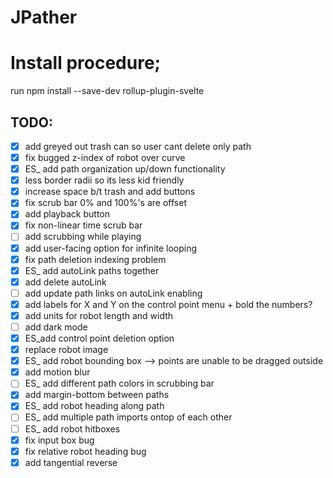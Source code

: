 # JPather

# Install procedure;
run npm install --save-dev rollup-plugin-svelte

## TODO:
- [x] add greyed out trash can so user cant delete only path
- [x] fix bugged z-index of robot over curve
- [x] ES_ add path organization up/down functionality
- [x] less border radii so its less kid friendly
- [x] increase space b/t trash and add buttons
- [x] fix scrub bar 0% and 100%'s are offset
- [x] add playback button
- [x] fix non-linear time scrub bar
- [ ] add scrubbing while playing
- [x] add user-facing option for infinite looping
- [x] fix path deletion indexing problem
- [x] ES_ add autoLink paths together
- [x] add delete autoLink
- [ ] add update path links on autoLink enabling
- [x] add labels for X and Y on the control point menu + bold the numbers?
- [x] add units for robot length and width
- [ ] add dark mode
- [x] ES_add control point deletion option
- [x] replace robot image
- [x] ES_ add robot bounding box --> points are unable to be dragged outside
- [x] add motion blur
- [ ] ES_ add different path colors in scrubbing bar
- [x] add margin-bottom between paths
- [x] ES_ add robot heading along path
- [ ] ES_ add multiple path imports ontop of each other
- [ ] ES_ add robot hitboxes
- [x] fix input box bug
- [x] fix relative robot heading bug
- [x] add tangential reverse